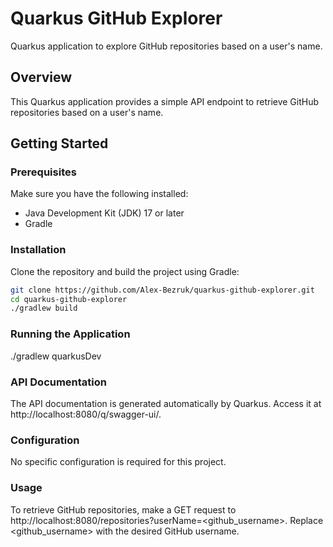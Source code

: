 # Quarkus GitHub Explorer

Quarkus application to explore GitHub repositories based on a user's name.

## Overview

This Quarkus application provides a simple API endpoint to retrieve GitHub repositories based on a user's name.

## Getting Started

### Prerequisites

Make sure you have the following installed:

- Java Development Kit (JDK) 17 or later
- Gradle

### Installation

Clone the repository and build the project using Gradle:

```bash
git clone https://github.com/Alex-Bezruk/quarkus-github-explorer.git
cd quarkus-github-explorer
./gradlew build
```

### Running the Application

./gradlew quarkusDev

### API Documentation

The API documentation is generated automatically by Quarkus. Access it at http://localhost:8080/q/swagger-ui/.

### Configuration
No specific configuration is required for this project.

### Usage
To retrieve GitHub repositories, make a GET request to http://localhost:8080/repositories?userName=<github_username>. Replace <github_username> with the desired GitHub username.



